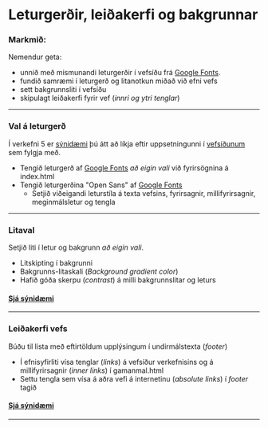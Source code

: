 # Leturgerðir, leiðakerfi og bakgrunnar

### Markmið:

Nemendur geta:

* unnið með mismunandi leturgerðir í vefsíðu frá [Google Fonts](https://fonts.google.com/). 
* fundið samræmi í leturgerð og litanotkun miðað við efni vefs 
* sett bakgrunnsliti í vefsíðu
* skipulagt leiðakerfi fyrir vef (_innri og ytri tenglar_)

---

### Val á leturgerð  

Í verkefni 5 er [sýnidæmi](Namsefni-5/Readme.md) þú átt að líkja eftir uppsetningunni í [vefsíðunum]() sem fylgja með. 

- Tengið leturgerð af [Google Fonts](https://fonts.google.com/) _að eigin vali_ við fyrirsögnina á index.html 
- Tengið leturgerðina "Open Sans" af [Google Fonts](https://fonts.google.com/)
    - Setjið viðeigandi leturstíla á texta vefsins, fyrirsagnir, millifyrirsagnir, meginmálsletur og tengla

---

### Litaval

Setjið liti í letur og bakgrunn _að eigin vali_.

* Litskipting í bakgrunni
* Bakgrunns-litaskali (_Background gradient color_)
* Hafið góða skerpu (_contrast_) á milli bakgrunnslitar og leturs

#### [Sjá sýnidæmi](Namsefni-5/Readme.md)

---

### Leiðakerfi vefs

Búðu til lista með eftirtöldum upplýsingum í undirmálstexta (_footer_) 

* Í efnisyfirliti vísa tenglar (_links_) á vefsíður verkefnisins og á millifyrirsagnir (_inner links_) í gamanmal.html
* Settu tengla sem vísa á aðra vefi á internetinu (_absolute links_) í _footer_ tagið

#### [Sjá sýnidæmi](Namsefni-5/Readme.md)

---




